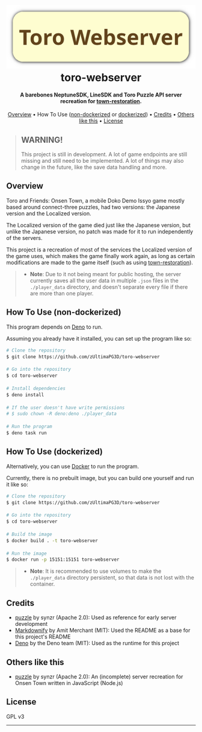
<h1 align="center">
  <a href="https://github.com/zUltimaPG3D/toro-webserver/"><img src="IGNORETHIS_markdown_stuff/torowebserver.png" alt="Toro Webserver" width="800"></a>
  <br>
  toro-webserver
  <br>
</h1>

<h4 align="center">A barebones NeptuneSDK, LineSDK and Toro Puzzle API server recreation for <a href="https://github.com/zUltimaPG3D/town-restoration/" target="_blank">town-restoration</a>.</h4>

<p align="center">
  <a href="#overview">Overview</a> •
  How To Use (<a href="#how-to-use-non-dockerized">non-dockerized</a> or <a href="#how-to-use-dockerized">dockerized</a>) •
  <a href="#credits">Credits</a> •
  <a href="#others-like-this">Others like this</a> •
  <a href="#license">License</a>
</p>

> ## WARNING!
> This project is still in development. A lot of game endpoints are still missing and still need to be implemented. A lot of things may also change in the future, like the save data handling and more.

## Overview

Toro and Friends: Onsen Town, a mobile Doko Demo Issyo game mostly based around connect-three puzzles, had two versions: the Japanese version and the Localized version.

The Localized version of the game died just like the Japanese version, but unlike the Japanese version, no patch was made for it to run independently of the servers.

This project is a recreation of most of the services the Localized version of the game uses, which makes the game finally work again, as long as certain modifications are made to the game itself (such as using [town-restoration](https://github.com/zUltimaPG3D/town-restoration/)).

> * **Note**:
> Due to it not being meant for public hosting, the server currently saves all the user data in multiple `.json` files in the `./player_data` directory, and doesn't separate every file if there are more than one player.

## How To Use (non-dockerized)

This program depends on [Deno](https://deno.com/) to run.

Assuming you already have it installed, you can set up the program like so:

```bash
# Clone the repository
$ git clone https://github.com/zUltimaPG3D/toro-webserver

# Go into the repository
$ cd toro-webserver

# Install dependencies
$ deno install

# If the user doesn't have write permissions
# $ sudo chown -R deno:deno ./player_data

# Run the program
$ deno task run
```

## How To Use (dockerized)

Alternatively, you can use [Docker](https://docker.com/) to run the program.

Currently, there is no prebuilt image, but you can build one yourself and run it like so:

```bash
# Clone the repository
$ git clone https://github.com/zUltimaPG3D/toro-webserver

# Go into the repository
$ cd toro-webserver

# Build the image
$ docker build . -t toro-webserver

# Run the image
$ docker run -p 15151:15151 toro-webserver
```

> * **Note**:
> It is recommended to use volumes to make the `./player_data` directory persistent, so that data is not lost with the container.

## Credits

- [puzzle](https://code.autism.net.ru/synzr-archive/puzzle) by synzr (Apache 2.0): Used as reference for early server development
- [Markdownify](https://github.com/amitmerchant1990/electron-markdownify) by Amit Merchant (MIT): Used the README as a base for this project's README
- [Deno](https://deno.com/) by the Deno team (MIT): Used as the runtime for this project

## Others like this

- [puzzle](https://code.autism.net.ru/synzr-archive/puzzle) by synzr (Apache 2.0): An (incomplete) server recreation for Onsen Town written in JavaScript (Node.js) 

## License

GPL v3

---


